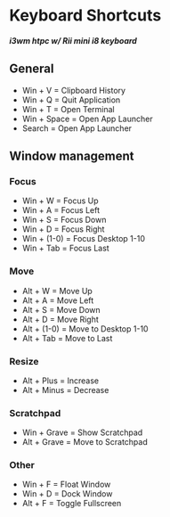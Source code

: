 # Keyboard Shortcuts

##### i3wm htpc w/ Rii mini i8 keyboard

## General
* Win + V       = Clipboard History
* Win + Q       = Quit Application
* Win + T       = Open Terminal
* Win + Space   = Open App Launcher
* Search        = Open App Launcher

## Window management

### Focus
* Win + W       = Focus Up
* Win + A       = Focus Left
* Win + S       = Focus Down
* Win + D       = Focus Right
* Win + (1-0)   = Focus Desktop 1-10
* Win + Tab     = Focus Last

### Move
* Alt + W       = Move Up
* Alt + A       = Move Left
* Alt + S       = Move Down
* Alt + D       = Move Right
* Alt + (1-0)   = Move to Desktop 1-10
* Alt + Tab     = Move to Last

### Resize
* Alt + Plus    = Increase
* Alt + Minus   = Decrease

### Scratchpad
* Win + Grave   = Show Scratchpad
* Alt + Grave   = Move to Scratchpad

### Other
* Win + F       = Float Window
* Win + D       = Dock Window
* Alt + F       = Toggle Fullscreen